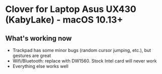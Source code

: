 # Clover for Laptop Asus UX430 (KabyLake) - macOS 10.13+

## What's working now

- Trackpad has some minor bugs (random cursor jumping, etc.), but gestures are great
- Wifi/Bluetooth: replace with DW1560. Stock Intel card will never work
- Everything else works well
